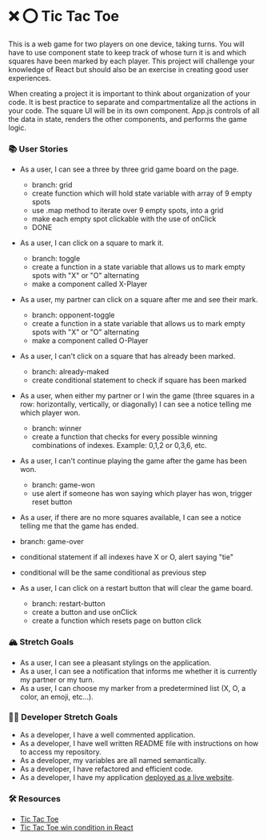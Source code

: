 # ❌ ⭕️ Tic Tac Toe

This is a web game for two players on one device, taking turns. You will have to use component state to keep track of whose turn it is and which squares have been marked by each player. This project will challenge your knowledge of React but should also be an exercise in creating good user experiences.

When creating a project it is important to think about organization of your code. It is best practice to separate and compartmentalize all the actions in your code. The square UI will be in its own component. App.js controls of all the data in state, renders the other components, and performs the game logic.

### 📚 User Stories

- As a user, I can see a three by three grid game board on the page.
    - branch: grid
    - create function which will hold state variable with array of 9 empty spots
    - use .map method to iterate over 9 empty spots, into a grid
    - make each empty spot clickable with the use of onClick
    - DONE

- As a user, I can click on a square to mark it.
    - branch: toggle
    - create a function in a state variable that allows us to mark empty spots with "X" or "O" alternating
    - make a component called X-Player



- As a user, my partner can click on a square after me and see their mark.
    - branch: opponent-toggle
    - create a function in a state variable that allows us to mark empty spots with "X" or "O" alternating
    -  make a component called O-Player

- As a user, I can't click on a square that has already been marked.
    - branch: already-maked
    - create conditional statement to check if square has been marked


- As a user, when either my partner or I win the game (three squares in a row: horizontally, vertically, or diagonally) I can see a notice telling me which player won.
    - branch: winner
    - create a function that checks for every possible winning combinations of indexes. Example: 0,1,2 or 0,3,6, etc.

- As a user, I can't continue playing the game after the game has been won.
    - branch: game-won
    - use alert if someone has won saying which player has won, trigger reset button 

- As a user, if there are no more squares available, I can see a notice telling me that the game has ended.
-  branch: game-over
- conditional statement if all indexes have X or O, alert saying "tie"
- conditional will be the same conditional as previous step


- As a user, I can click on a restart button that will clear the game board.
    - branch: restart-button
    - create a button and use onClick
    - create a function which resets page on button click

### 🏔 Stretch Goals

- As a user, I can see a pleasant stylings on the application.
- As a user, I can see a notification that informs me whether it is currently my partner or my turn.
- As a user, I can choose my marker from a predetermined list (X, O, a color, an emoji, etc...).

### 👩‍💻 Developer Stretch Goals

- As a developer, I have a well commented application.
- As a developer, I have well written README file with instructions on how to access my repository.
- As a developer, my variables are all named semantically.
- As a developer, I have refactored and efficient code.
- As a developer, I have my application [deployed as a live website](https://render.com/docs/deploy-create-react-app).

### 🛠 Resources

- [Tic Tac Toe](https://en.wikipedia.org/wiki/Tic-tac-toe)
- [Tic Tac Toe win condition in React](https://forum.freecodecamp.org/t/need-help-understanding-react-tic-tac-toe-winner-function/137840)
